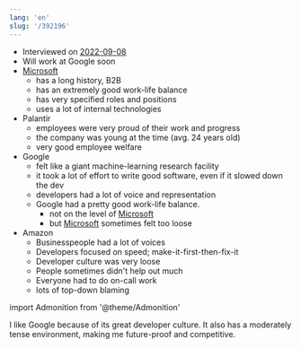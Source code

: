 ```yaml
---
lang: 'en'
slug: '/392196'
---
```


- Interviewed on [2022-09-08](./../.././docs/journals/2022-09-08.md)
- Will work at Google soon
- [Microsoft](./../.././docs/pages/Microsoft.md)
  - has a long history, B2B
  - has an extremely good work-life balance
  - has very specified roles and positions
  - uses a lot of internal technologies
- Palantir
  - employees were very proud of their work and progress
  - the company was young at the time (avg. 24 years old)
  - very good employee welfare
- Google
  - felt like a giant machine-learning research facility
  - it took a lot of effort to write good software, even if it slowed down the dev
  - developers had a lot of voice and representation
  - Google had a pretty good work-life balance.
    - not on the level of [Microsoft](./../.././docs/pages/Microsoft.md)
    - but [Microsoft](./../.././docs/pages/Microsoft.md) sometimes felt too loose
- Amazon
  - Businesspeople had a lot of voices
  - Developers focused on speed; make-it-first-then-fix-it
  - Developer culture was very loose
  - People sometimes didn't help out much
  - Everyone had to do on-call work
  - lots of top-down blaming

import Admonition from '@theme/Admonition'

<Admonition type="info" title="I love my job because..." icon="💙">
I like Google because of its great developer culture.
It also has a moderately tense environment, making me future-proof and competitive.
</Admonition>

<head>
  <html lang="en-US"/>
</head>
